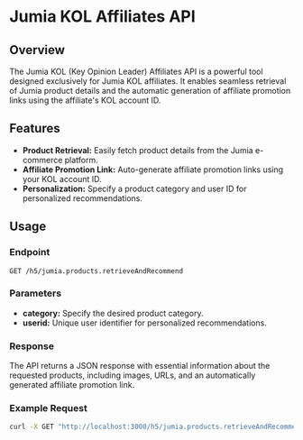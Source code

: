 # Jumia KOL Affiliates API

## Overview

The Jumia KOL (Key Opinion Leader) Affiliates API is a powerful tool designed exclusively for Jumia KOL affiliates. It enables seamless retrieval of Jumia product details and the automatic generation of affiliate promotion links using the affiliate's KOL account ID.

## Features

- **Product Retrieval:** Easily fetch product details from the Jumia e-commerce platform.
- **Affiliate Promotion Link:** Auto-generate affiliate promotion links using your KOL account ID.
- **Personalization:** Specify a product category and user ID for personalized recommendations.

## Usage

### Endpoint

`GET /h5/jumia.products.retrieveAndRecommend`

### Parameters

- **category:** Specify the desired product category.
- **userid:** Unique user identifier for personalized recommendations.

### Response

The API returns a JSON response with essential information about the requested products, including images, URLs, and an automatically generated affiliate promotion link.

### Example Request

```bash
curl -X GET "http://localhost:3000/h5/jumia.products.retrieveAndRecommend?category=electronics&userid=123456"
